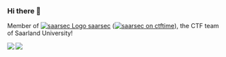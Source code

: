### Hi there 👋

Member of [![saarsec Logo](https://saarsec.rocks/static/icon/favicon-16x16.png) saarsec](https://saarsec.rocks/) ([![saarsec on ctftime](https://ctftime.org/favicon.png)](https://ctftime.org/team/15337)), the CTF team of Saarland University!

<a href="https://github.com/anuraghazra/github-readme-stats">
    <img align="left" src="https://github-readme-stats.vercel.app/api?username=jonasbb&show_icons=true&hide_rank=true&count_private=true" />
    <img align="left" src="https://github-readme-stats.vercel.app/api/top-langs/?username=jonasbb&layout=compact&hide=html" />
</a>
